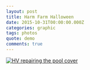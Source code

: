 ```yaml
---
layout: post
title: Harm Farm Halloween
date: 2015-10-31T00:00:00.000Z
categories: graphic
tags: photos
quote: demo
comments: true
---
```


<a href="/img/harm.gif" class="swipebox" title="JP Gif">
<img src="/img/harm.gif" alt="HV repairing the pool cover" class="img img-responsive">
</a>